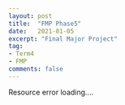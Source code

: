 ```yaml
---
layout: post
title:  "FMP Phase5"
date:   2021-01-05
excerpt: "Final Major Project"
tag:
- Term4
- FMP
comments: false
---
```


Resource error loading....

